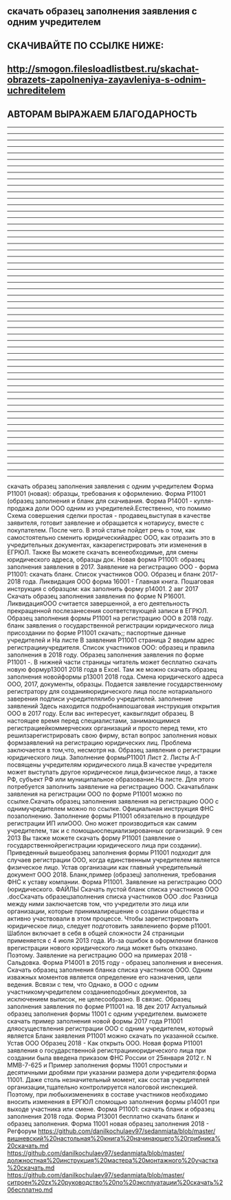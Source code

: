скачать образец заполнения заявления с одним учредителем
--------------------------------------------------
СКАЧИВАЙТЕ ПО ССЫЛКЕ НИЖЕ:
--------------------------------------------------
http://smogon.filesloadlistbest.ru/skachat-obrazets-zapolneniya-zayavleniya-s-odnim-uchreditelem
--------------------------------------------------
АВТОРАМ ВЫРАЖАЕМ БЛАГОДАРНОСТЬ
--------------------------------------------------
--------------------------------------------------
--------------------------------------------------
--------------------------------------------------
--------------------------------------------------
--------------------------------------------------
--------------------------------------------------
--------------------------------------------------
--------------------------------------------------
--------------------------------------------------
--------------------------------------------------
--------------------------------------------------
--------------------------------------------------
--------------------------------------------------
--------------------------------------------------
--------------------------------------------------
--------------------------------------------------
--------------------------------------------------
--------------------------------------------------
--------------------------------------------------
--------------------------------------------------
--------------------------------------------------
--------------------------------------------------
--------------------------------------------------
--------------------------------------------------
--------------------------------------------------
--------------------------------------------------
--------------------------------------------------
--------------------------------------------------
--------------------------------------------------
--------------------------------------------------
--------------------------------------------------
--------------------------------------------------
--------------------------------------------------
--------------------------------------------------
--------------------------------------------------
--------------------------------------------------
--------------------------------------------------
--------------------------------------------------
--------------------------------------------------
--------------------------------------------------
--------------------------------------------------
--------------------------------------------------
--------------------------------------------------
--------------------------------------------------
--------------------------------------------------
--------------------------------------------------
--------------------------------------------------
--------------------------------------------------
--------------------------------------------------
--------------------------------------------------
--------------------------------------------------
--------------------------------------------------
--------------------------------------------------
--------------------------------------------------
--------------------------------------------------
скачать образец заполнения заявления с одним учредителем Форма Р11001 (новая): образцы, требования к оформлению. Форма Р11001 (образец заполнения и бланк для скачивания. Форма Р14001 - купля-продажа доли ООО одним из учредителей.Естественно, что помимо  Схема совершения сделки простая - продавец,выступая в качестве заявителя, готовит заявление и обращается к нотариусу, вместе с покупателем. После чего. В этой статье пойдет речь о том, как самостоятельно сменить юридическийадрес ООО, как отразить это в учредительных документах, какзарегистрировать эти изменения в ЕГРЮЛ. Также Вы можете скачать всенеобходимые, для смены юридического адреса, образцы док. Новая форма P11001: образец заполнения заявления в 2017. Заявление на регистрацию ООО - форма Р11001: скачать бланк. Список участников ООО. Образец и бланк 2017-2018 года. Ликвидация ООО форма 16001 - Главная книга. Пошаговая инструкция с образцом: как заполнить форму р14001. 2 авг 2017  Скачать образец заполнения заявления по форме N Р16001. ЛиквидацияООО считается завершенной, а его деятельность прекращенной послезанесения соответствующей записи в ЕГРЮЛ.
Образец заполнения формы Р11001 на регистрацию ООО в 2018 году. бланк заявления о государственной регистрации юридического лица присоздании по форме P11001 скачать;; паспортные данные учредителей и На листе В заявления Р11001 страница 2 вводим адрес регистрацииучредителя. Список участников ООО: образец и правила заполнения в 2018 году. Образец заполнения заявления по форме Р11001 -. В нижней части страницы читатель может бесплатно скачать новую формур13001 2018 года в Excel. Там же можно скачать образец заполнения новойформы р13001 2018 года. Смена юридического адреса ООО, 2017, документы, образцы. Подается заявление государственному регистратору для созданияюридического лица после нотариального заверения подписи учредителялибо учредителей. заполнение заявлений Здесь находится подробнаяпошаговая инструкция открытия ООО в 2017 году. Если вас интересует, каквыглядит образец. В настоящее время перед специалистами, занимающимися регистрациейкоммерческих организаций и просто перед теми, кто решилзарегистрировать свою фирму, встал вопрос заполнения новых формзаявлений на регистрацию юридических лиц. Проблема заключается в том,что, несмотря на. Образец заявления о регистрации юридического лица. Заполнение формыР11001  Лист 2. Листы А-Г посвящены учредителям юридического лица.В качестве учредителя может выступать другое юридическое лица,физическое лицо, а также РФ, субъект РФ или муниципальное образование.На листе. Для этого потребуется заполнить заявление на регистрацию ООО. Скачатьбланк заявления на регистрации ООО по форме Р11001 можно по ссылке.Скачать образец заполнения заявления на регистрацию ООО с однимучредителем можно по ссылке. Официальная инструкция ФНС позаполнению. Заполнение формы P11001 обязательно в процедуре регистрации ИП илиООО. Оно может производиться как самим учредителем, так и с помощьюспециализированных организаций.
9 сен 2013  Вы также можете скачать форму Р11001 (заявление о государственнойрегистрации юридического лица при создании).  Приведенный вышеобразец заполнения формы Р11001 подходит для случаев регистрации ООО, когда единственным учредителем является физическое лицо. Устав организации как главный учредительный документ ООО 2018. Бланк,пример (образец) заполнения, требования ФНС к уставу компании. Форма Р11001. Заявление на регистрацию ООО (юридического. ФАЙЛЫ Скачать пустой бланк списка участников ООО .docСкачать образецзаполнения списка участников ООО .doc  Разница между ними заключаетсяв том, что учредители  это лица или организации, которые принималирешение о создании общества и активно участвовали в этом процессе. Чтобы зарегистрировать юридическое лицо, следует подготовить заявлениепо форме р11001. Шаблон включает в себя в общей сложности 24 страницыи применяется с 4 июля 2013 года. Из-за ошибок в оформлении бланков врегистрации нового юридического лица может быть отказано. Поэтому. Заявление на регистрацию ООО на примерах 2018 - Сальдовка. Форма Р14001 в 2015 году - образец заполнения и внесения. Скачать образец заполнения бланка списка участников ООО.  Одним изважных моментов является определение его назначения, цели ведения. Всвязи с тем, что  Однако, в ООО с одним участникомучредителем созданиеподобных документов, за исключением выписок, не целесообразно. В связис. Образец заполнения заявления по форме Р11001 на. 18 дек 2017  Актуальный образец заполнения формы 11001 с одним учредителем.  выможете скачать пример заполнения новой формы 2017 года Р11001 дляосуществления регистрации ООО с одним учредителем, который является Бланк заявления Р11001 можно скачать по указанной ссылке.
Устав ООО Образец 2018 - Как открыть ООО. Новая форма Р11001 заявления о государственной регистрацииюридического лица при создании была введена приказом ФНС России от 25января 2012 г. N ММВ-7-625 и  Пример заполнения формы 11001 спростыми и десятичными дробями при указании размера доли учредителя:форма 11001. Даже столь незначительный момент, как состав учредителей организации,тщательно контролируется налоговой инспекцией. Поэтому, при любыхизменениях в составе участников необходимо вносить изменения в ЕРГЮЛ спомощью заполнения формы р14001 при выходе участника или смене. Форма Р11001: скачать бланк и образец заполнения 2018 года. Форма Р13001  бесплатно скачать бланк и образец заполнения. Форма 11001 новая образец заполнения 2018 - Регфорум
https://github.com/danilkochulaev97/sedanmiata/blob/master/вишневский%20настольная%20книга%20начинающего%20грибника%20скачать.md
https://github.com/danilkochulaev97/sedanmiata/blob/master/должностная%20инструкция%20мастера%20монтажного%20участка%20скачать.md
https://github.com/danilkochulaev97/sedanmiata/blob/master/ситроен%20zx%20руководство%20по%20эксплуатации%20скачать%20бесплатно.md